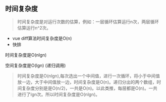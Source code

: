 ## 时间复杂度
> 时间复杂度是对运行次数的估算，例如：一层循环估算运行n次，两层循环估算运行n^2次。

- vue diff算法时间复杂度是O(n)
- 快排

时间复杂度是O(nlgn)

空间复杂度是O(lgn) (递归调用)

> 时间复杂度是O(nlgn),每次选出一个中间值，进行一次循环，将小于中间值放一边，大于中间值放一边，时间复杂度是O(n)。递归分出的两个数组，时间复杂度分别是是O(n/2)，一共是O(n)。以此类推，每层都是O(n)。一共进行了lgn次。所以时间复杂度是O(nlgn)。